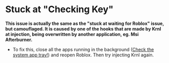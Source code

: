 # Stuck at "Checking Key"

**This issue is actually the same as the  "stuck at waiting for Roblox" issue, but camouflaged. It is caused by one of the hooks that are made by Krnl at injection, being overwritten by another application, eg. Msi Afterburner.**

- To fix this, close all the apps running in the background ([Check the system app tray!](https://i.imgur.com/DRuifz9.png)) and reopen Roblox. Then try injecting Krnl again.
